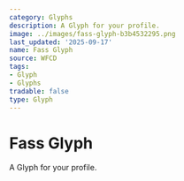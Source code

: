 ```yaml
---
category: Glyphs
description: A Glyph for your profile.
image: ../images/fass-glyph-b3b4532295.png
last_updated: '2025-09-17'
name: Fass Glyph
source: WFCD
tags:
- Glyph
- Glyphs
tradable: false
type: Glyph
---
```


# Fass Glyph

A Glyph for your profile.

